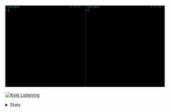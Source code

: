 ![the matrix has you...](https://github.com/sky-bro/sky-bro/blob/master/images/the-matrix-has-you.gif)

[<img src="https://spotify-readme-ky13.vercel.app/api/spotify-playing" alt="Kyle Listening" width="350" />](https://open.spotify.com/user/22sit26j5lamlvm3sgikxwuoq)

<details>
  <summary>Stats</summary>
    <img alt="Kyle's Github Stats" src="https://github-readme-stats.vercel.app/api?username=sky-bro&count_private=true&show_icons=true&include_all_commits=true&theme=blue-green" />
    <img style="width:350px;" alt="Kyle's Top Langs" src="https://github-readme-stats.vercel.app/api/top-langs/?username=sky-bro&layout=compact&theme=blue-green" />
  <br/>
  <img alt="Visitor Badge" src="https://visitor-badge.laobi.icu/badge?page_id=sky-bro.sky-bro" />
</details>

